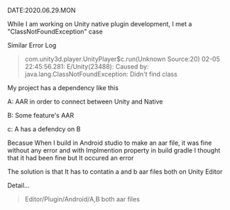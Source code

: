 DATE:2020.06.29.MON

While I am working on Unity native plugin development, I met a "ClassNotFoundException" case

 Similar Error Log

> com.unity3d.player.UnityPlayer$c.run(Unknown
 > Source:20) 02-05 22:45:56.281:
 > E/Unity(23488): Caused by:
 > java.lang.ClassNotFoundException:
 > Didn't find class

My project has a dependency like this

A: AAR in order to connect between Unity and Native
 
B: Some feature's AAR
  
c: A has a defendcy on B


Becasue When I build in Android studio to make an aar file, it was fine without any error and  with Implmention property in build gradle
I thought that it had been fine but 
It occured an error

The solution is that It has to contatin a and b aar files both on Unity Editor
 
 Detail... 
 > Editor/Plugin/Android/A,B both aar files

